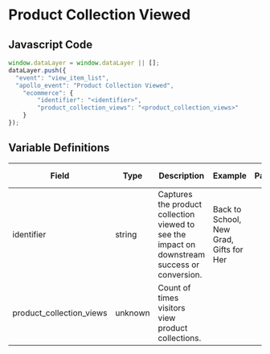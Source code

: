 # Product Collection Viewed

### 

## Javascript Code
```js
window.dataLayer = window.dataLayer || [];
dataLayer.push({
  "event": "view_item_list",
  "apollo_event": "Product Collection Viewed",
    "ecommerce": {
        "identifier": "<identifier>",
        "product_collection_views": "<product_collection_views>"
    }
});
```

## Variable Definitions

|Field|Type|Description|Example|Pattern|Min Length|Max Length|Minimum|Maximum|Multiple Of|
| --- | --- | --- | --- | --- | --- | --- | --- | --- | --- |
|identifier|string|Captures the product collection viewed to see the impact on downstream success or conversion.|Back to School, New Grad, Gifts for Her|||||||
|product_collection_views|unknown|Count of times visitors view product collections.||||||||




